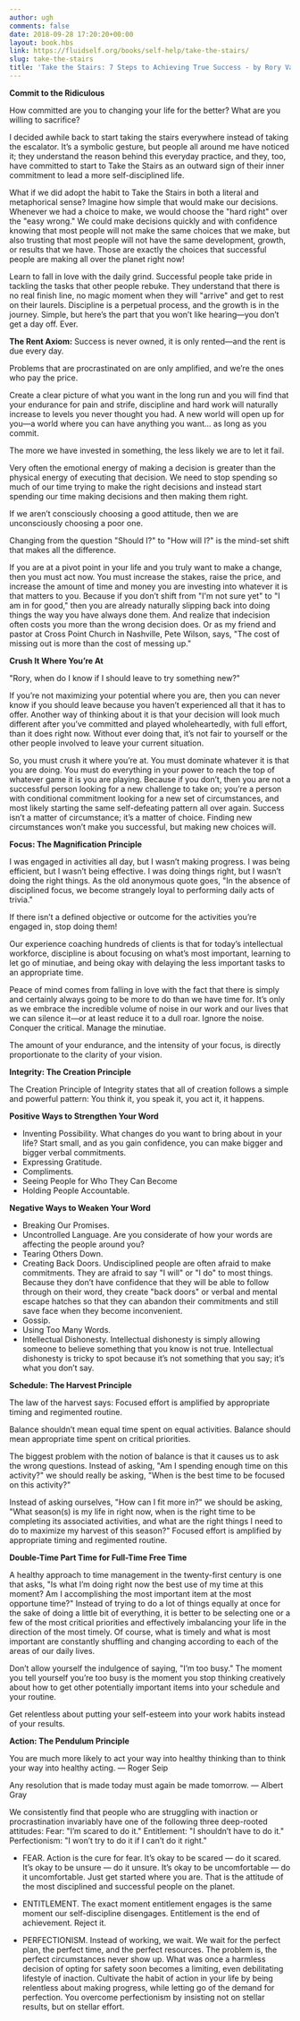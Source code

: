 ```yaml
---
author: ugh
comments: false
date: 2018-09-28 17:20:20+00:00
layout: book.hbs
link: https://fluidself.org/books/self-help/take-the-stairs/
slug: take-the-stairs
title: 'Take the Stairs: 7 Steps to Achieving True Success - by Rory Vaden'
---
```


**Commit to the Ridiculous**

How committed are you to changing your life for the better? What are you willing to sacrifice?

I decided awhile back to start taking the stairs everywhere instead of taking the escalator. It’s a symbolic gesture, but people all around me have noticed it; they understand the reason behind this everyday practice, and they, too, have committed to start to Take the Stairs as an outward sign of their inner commitment to lead a more self-disciplined life.

What if we did adopt the habit to Take the Stairs in both a literal and metaphorical sense? Imagine how simple that would make our decisions. Whenever we had a choice to make, we would choose the "hard right" over the "easy wrong." We could make decisions quickly and with confidence knowing that most people will not make the same choices that we make, but also trusting that most people will not have the same development, growth, or results that we have. Those are exactly the choices that successful people are making all over the planet right now!

Learn to fall in love with the daily grind. Successful people take pride in tackling the tasks that other people rebuke. They understand that there is no real finish line, no magic moment when they will "arrive" and get to rest on their laurels. Discipline is a perpetual process, and the growth is in the journey. Simple, but here’s the part that you won’t like hearing—you don’t get a day off. Ever.

**The Rent Axiom:** Success is never owned, it is only rented—and the rent is due every day.

Problems that are procrastinated on are only amplified, and we’re the ones who pay the price.

Create a clear picture of what you want in the long run and you will find that your endurance for pain and strife, discipline and hard work will naturally increase to levels you never thought you had. A new world will open up for you—a world where you can have anything you want... as long as you commit.

The more we have invested in something, the less likely we are to let it fail.

Very often the emotional energy of making a decision is greater than the physical energy of executing that decision. We need to stop spending so much of our time trying to make the right decisions and instead start spending our time making decisions and then making them right.

If we aren’t consciously choosing a good attitude, then we are unconsciously choosing a poor one.

Changing from the question "Should I?" to "How will I?" is the mind-set shift that makes all the difference.

If you are at a pivot point in your life and you truly want to make a change, then you must act now. You must increase the stakes, raise the price, and increase the amount of time and money you are investing into whatever it is that matters to you. Because if you don’t shift from "I'm not sure yet" to "I am in for good," then you are already naturally slipping back into doing things the way you have always done them. And realize that indecision often costs you more than the wrong decision does. Or as my friend and pastor at Cross Point Church in Nashville, Pete Wilson, says, "The cost of missing out is more than the cost of messing up."

**Crush It Where You’re At**

"Rory, when do I know if I should leave to try something new?"

If you’re not maximizing your potential where you are, then you can never know if you should leave because you haven’t experienced all that it has to offer. Another way of thinking about it is that your decision will look much different after you’ve committed and played wholeheartedly, with full effort, than it does right now. Without ever doing that, it’s not fair to yourself or the other people involved to leave your current situation.

So, you must crush it where you’re at. You must dominate whatever it is that you are doing. You must do everything in your power to reach the top of whatever game it is you are playing. Because if you don’t, then you are not a successful person looking for a new challenge to take on; you’re a person with conditional commitment looking for a new set of circumstances, and most likely starting the same self-defeating pattern all over again. Success isn’t a matter of circumstance; it’s a matter of choice. Finding new circumstances won’t make you successful, but making new choices will.

**Focus: The Magnification Principle**

I was engaged in activities all day, but I wasn’t making progress. I was being efficient, but I wasn’t being effective. I was doing things right, but I wasn’t doing the right things. As the old anonymous quote goes, "In the absence of disciplined focus, we become strangely loyal to performing daily acts of trivia."

If there isn’t a defined objective or outcome for the activities you’re engaged in, stop doing them!

Our experience coaching hundreds of clients is that for today’s intellectual workforce, discipline is about focusing on what’s most important, learning to let go of minutiae, and being okay with delaying the less important tasks to an appropriate time.

Peace of mind comes from falling in love with the fact that there is simply and certainly always going to be more to do than we have time for. It’s only as we embrace the incredible volume of noise in our work and our lives that we can silence it—or at least reduce it to a dull roar. Ignore the noise. Conquer the critical. Manage the minutiae.

The amount of your endurance, and the intensity of your focus, is directly proportionate to the clarity of your vision.

**Integrity: The Creation Principle**

The Creation Principle of Integrity states that all of creation follows a simple and powerful pattern: You think it, you speak it, you act it, it happens.

**Positive Ways to Strengthen Your Word**

- Inventing Possibility. What changes do you want to bring about in your life? Start small, and as you gain confidence, you can make bigger and bigger verbal commitments.
- Expressing Gratitude.
- Compliments.
- Seeing People for Who They Can Become
- Holding People Accountable.

**Negative Ways to Weaken Your Word**

- Breaking Our Promises.
- Uncontrolled Language. Are you considerate of how your words are affecting the people around you?
- Tearing Others Down.
- Creating Back Doors. Undisciplined people are often afraid to make commitments. They are afraid to say "I will" or "I do" to most things. Because they don’t have confidence that they will be able to follow through on their word, they create "back doors" or verbal and mental escape hatches so that they can abandon their commitments and still save face when they become inconvenient.
- Gossip.
- Using Too Many Words.
- Intellectual Dishonesty. Intellectual dishonesty is simply allowing someone to believe something that you know is not true. Intellectual dishonesty is tricky to spot because it’s not something that you say; it’s what you don’t say.

**Schedule: The Harvest Principle**

The law of the harvest says: Focused effort is amplified by appropriate timing and regimented routine.

Balance shouldn’t mean equal time spent on equal activities. Balance should mean appropriate time spent on critical priorities.

The biggest problem with the notion of balance is that it causes us to ask the wrong questions. Instead of asking, "Am I spending enough time on this activity?" we should really be asking, "When is the best time to be focused on this activity?"

Instead of asking ourselves, "How can I fit more in?" we should be asking, "What season(s) is my life in right now, when is the right time to be completing its associated activities, and what are the right things I need to do to maximize my harvest of this season?" Focused effort is amplified by appropriate timing and regimented routine.

**Double-Time Part Time for Full-Time Free Time**

A healthy approach to time management in the twenty-first century is one that asks, "Is what I’m doing right now the best use of my time at this moment? Am I accomplishing the most important item at the most opportune time?" Instead of trying to do a lot of things equally at once for the sake of doing a little bit of everything, it is better to be selecting one or a few of the most critical priorities and effectively imbalancing your life in the direction of the most timely. Of course, what is timely and what is most important are constantly shuffling and changing according to each of the areas of our daily lives.

Don’t allow yourself the indulgence of saying, "I’m too busy." The moment you tell yourself you’re too busy is the moment you stop thinking creatively about how to get other potentially important items into your schedule and your routine.

Get relentless about putting your self-esteem into your work habits instead of your results.

**Action: The Pendulum Principle**

You are much more likely to act your way into healthy thinking than to think your way into healthy acting. — Roger Seip

Any resolution that is made today must again be made tomorrow. — Albert Gray

We consistently find that people who are struggling with inaction or procrastination invariably have one of the following three deep-rooted attitudes: Fear: "I’m scared to do it." Entitlement: "I shouldn’t have to do it." Perfectionism: "I won’t try to do it if I can’t do it right."

- FEAR. Action is the cure for fear. It’s okay to be scared — do it scared. It’s okay to be unsure — do it unsure. It’s okay to be uncomfortable — do it uncomfortable. Just get started where you are. That is the attitude of the most disciplined and successful people on the planet.

- ENTITLEMENT. The exact moment entitlement engages is the same moment our self-discipline disengages. Entitlement is the end of achievement. Reject it.

- PERFECTIONISM. Instead of working, we wait. We wait for the perfect plan, the perfect time, and the perfect resources. The problem is, the perfect circumstances never show up. What was once a harmless decision of opting for safety soon becomes a limiting, even debilitating lifestyle of inaction. Cultivate the habit of action in your life by being relentless about making progress, while letting go of the demand for perfection. You overcome perfectionism by insisting not on stellar results, but on stellar effort.
